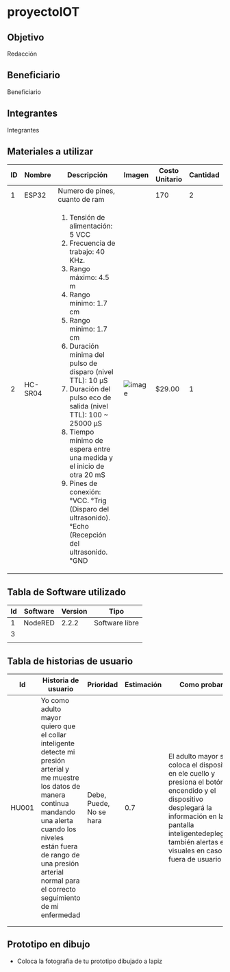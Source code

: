 # proyectoIOT
## Objetivo
Redacción
## Beneficiario
Beneficiario
## Integrantes
Integrantes
## Materiales a utilizar
|ID|Nombre|Descripción|Imagen|Costo Unitario|Cantidad|
|---|---|---|---|---|---|
|1|ESP32|Numero de pines, cuanto de ram||170|2|
|2|HC-SR04|<html><ol><li>Tensión de alimentación: 5 VCC</li><li>Frecuencia de trabajo: 40 KHz.</li><li>Rango máximo: 4.5 m</li><li>Rango mínimo: 1.7 cm</li><li>Rango mínimo: 1.7 cm</li><li>Duración mínima del pulso de disparo (nivel TTL): 10 µS</li><li>Duración del pulso eco de salida (nivel TTL): 100 ~ 25000 µS</li><li>Tiempo mínimo de espera entre una medida y el inicio de otra 20 mS</li><li>Pines de conexión: °VCC. °Trig (Disparo del ultrasonido). °Echo (Recepción del ultrasonido. °GND</li></ol></html>|![image](https://github.com/ManuelAvil/proyectoIOT/assets/88950498/263ef218-4975-47e9-88fe-5692c4847704)|$29.00|1|  
  

## Tabla de Software utilizado
| Id | Software | Version | Tipo |
|----|----------|---------|------|
| 1  | NodeRED  |2.2.2    | Software libre     |
| 3|          |         |      |
|    |          |         |      |
## Tabla de historias de usuario
| Id | Historia de usuario | Prioridad | Estimación | Como probarlo | Responsable |
|----|---------------------|-----------|------------|---------------|-------------|
| HU001|Yo como adulto mayor quiero que el collar inteligente detecte mi presión arterial y me muestre los datos de manera continua mandando una alerta cuando los niveles están fuera de rango de una presión arterial normal para el correcto seguimiento de mi enfermedad|Debe, Puede, No se hara|  0.7  |  El adulto mayor se coloca el dispositivo en ele cuello y presiona el botón de encendido y el dispositivo desplegará la información en la pantalla inteligentedeplegando también alertas es visuales en caso fuera de usuario| 
|    |                     |           |            |               |             |
|    |                     |           |            |               |             |

## Prototipo en dibujo
- Coloca la fotografia de tu prototipo dibujado a lapiz
